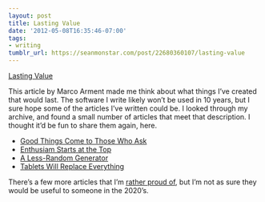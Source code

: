 ```yaml
---
layout: post
title: Lasting Value
date: '2012-05-08T16:35:46-07:00'
tags:
- writing
tumblr_url: https://seanmonstar.com/post/22680360107/lasting-value
---
```

[Lasting Value](http://www.marco.org/2012/05/03/lasting-value)  

This article by Marco Arment made me think about what things I’ve created that would last. The software I write likely won’t be used in 10 years, but I sure hope some of the articles I’ve written could be. I looked through my archive, and found a small number of articles that meet that description. I thought it’d be fun to share them again, here.

- [Good Things Come to Those Who Ask](http://seanmonstar.com/2022/07/28/2011-08-04-good-things-come-to-those-who-ask.html)
- [Enthusiam Starts at the Top](http://seanmonstar.com/2022/07/28/2010-04-01-enthusiasm-starts-at-the-top.html)
- [A Less-Random Generator](http://seanmonstar.com/2022/07/28/2010-03-03-a-less-random-generator.html)
- [Tablets Will Replace Everything](http://seanmonstar.com/2022/07/28/2010-01-07-tablets-will-replace-everything.html)

There’s a few more articles that I’m [rather proud of](http://seanmonstar.com/tagged/bestof), but I’m not as sure they would be useful to someone in the 2020’s.

